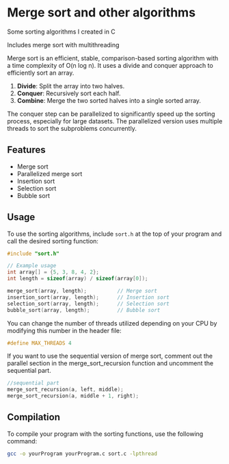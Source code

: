 # Merge sort and other algorithms
Some sorting algorithms I created in C

Includes merge sort with multithreading

Merge sort is an efficient, stable, comparison-based sorting algorithm with a time complexity of O(n log n). It uses a divide and conquer approach to efficiently sort an array.

1. **Divide**: Split the array into two halves.
2. **Conquer**: Recursively sort each half.
3. **Combine**: Merge the two sorted halves into a single sorted array.

The conquer step can be parallelized to significantly speed up the sorting process, especially for large datasets. The parallelized version uses multiple threads to sort the subproblems concurrently.

## Features
- Merge sort
- Parallelized merge sort
- Insertion sort
- Selection sort
- Bubble sort

## Usage
To use the sorting algorithms, include `sort.h` at the top of your program and call the desired sorting function:

```c
#include "sort.h"

// Example usage
int array[] = {5, 3, 8, 4, 2};
int length = sizeof(array) / sizeof(array[0]);

merge_sort(array, length);          // Merge sort
insertion_sort(array, length);      // Insertion sort
selection_sort(array, length);      // Selection sort
bubble_sort(array, length);         // Bubble sort

```
You can change the number of threads utilized depending on your CPU by modifying this number in the header file:

```c 
#define MAX_THREADS 4
```

If you want to use the sequential version of merge sort, comment out the parallel section in the merge_sort_recursion function 
and uncomment the sequential part.

```c
//sequential part
merge_sort_recursion(a, left, middle);
merge_sort_recursion(a, middle + 1, right);

```


## Compilation

To compile your program with the sorting functions, use the following command:

```sh
gcc -o yourProgram yourProgram.c sort.c -lpthread